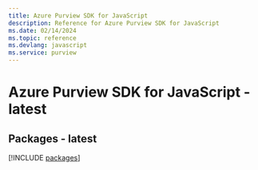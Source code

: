 ```yaml
---
title: Azure Purview SDK for JavaScript
description: Reference for Azure Purview SDK for JavaScript
ms.date: 02/14/2024
ms.topic: reference
ms.devlang: javascript
ms.service: purview
---
```

# Azure Purview SDK for JavaScript - latest
## Packages - latest
[!INCLUDE [packages](purview-index.md)]